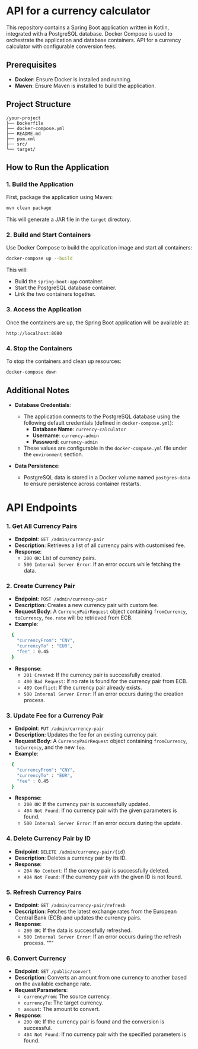 
#  API for a currency calculator

This repository contains a Spring Boot application written in Kotlin, integrated with a PostgreSQL database. Docker Compose is used to orchestrate the application and database containers.
API for a currency calculator with configurable conversion fees.

## Prerequisites

- **Docker**: Ensure Docker is installed and running.
- **Maven**: Ensure Maven is installed to build the application.

## Project Structure

```
/your-project
├── Dockerfile
├── docker-compose.yml
├── README.md
├── pom.xml
├── src/
└── target/
```

## How to Run the Application

### 1. Build the Application

First, package the application using Maven:

```bash
mvn clean package
```

This will generate a JAR file in the `target` directory.

### 2. Build and Start Containers

Use Docker Compose to build the application image and start all containers:

```bash
docker-compose up --build
```

This will:
- Build the `spring-boot-app` container.
- Start the PostgreSQL database container.
- Link the two containers together.

### 3. Access the Application

Once the containers are up, the Spring Boot application will be available at:

```
http://localhost:8080
```

### 4. Stop the Containers

To stop the containers and clean up resources:

```bash
docker-compose down
```

## Additional Notes

- **Database Credentials**:
    - The application connects to the PostgreSQL database using the following default credentials (defined in `docker-compose.yml`):
        - **Database Name**: `currency-calculator`
        - **Username**: `currency-admin`
        - **Password**: `currency-admin`
    - These values are configurable in the `docker-compose.yml` file under the `environment` section.

- **Data Persistence**:
    - PostgreSQL data is stored in a Docker volume named `postgres-data` to ensure persistence across container restarts.

    
# API Endpoints

### 1. **Get All Currency Pairs**
- **Endpoint**: `GET /admin/currency-pair`
- **Description**: Retrieves a list of all currency pairs with customised fee.
- **Response**:
    - `200 OK`: List of currency pairs.
    - `500 Internal Server Error`: If an error occurs while fetching the data.

### 2. **Create Currency Pair**
- **Endpoint**: `POST /admin/currency-pair`
- **Description**: Creates a new currency pair with custom fee.
- **Request Body**: A `CurrencyPairRequest` object containing `fromCurrency`, `toCurrency`, `fee`. `rate` will be retrieved from ECB.
- **Example**: 
```bash
  {
    "currencyFrom": "CNY",
    "currencyTo" : "EUR",
    "fee" : 0.45
  }
```   
- **Response**:
    - `201 Created`: If the currency pair is successfully created.
    - `400 Bad Request`: If no rate is found for the currency pair from ECB.
    - `409 Conflict`: If the currency pair already exists.
    - `500 Internal Server Error`: If an error occurs during the creation process.

### 3. **Update Fee for a Currency Pair**
- **Endpoint**: `PUT /admin/currency-pair`
- **Description**: Updates the fee for an existing currency pair.
- **Request Body**: A `CurrencyPairRequest` object containing `fromCurrency`, `toCurrency`, and the new `fee`.
- **Example**:
```bash
  {
    "currencyFrom": "CNY",
    "currencyTo" : "EUR",
    "fee" : 0.45
  }
```  
- **Response**:
    - `200 OK`: If the currency pair is successfully updated.
    - `404 Not Found`: If no currency pair with the given parameters is found.
    - `500 Internal Server Error`: If an error occurs during the update.

### 4. **Delete Currency Pair by ID**
- **Endpoint**: `DELETE /admin/currency-pair/{id}`
- **Description**: Deletes a currency pair by its ID.
- **Response**:
    - `204 No Content`: If the currency pair is successfully deleted.
    - `404 Not Found`: If the currency pair with the given ID is not found.

### 5. **Refresh Currency Pairs**
- **Endpoint**: `GET /admin/currency-pair/refresh`
- **Description**: Fetches the latest exchange rates from the European Central Bank (ECB) and updates the currency pairs.
- **Response**:
    - `200 OK`: If the data is successfully refreshed.
    - `500 Internal Server Error`: If an error occurs during the refresh process.
      """

### 6. **Convert Currency**
- **Endpoint**: `GET /public/convert`
- **Description**: Converts an amount from one currency to another based on the available exchange rate.
- **Request Parameters**:
    - `currencyFrom`: The source currency.
    - `currencyTo`: The target currency.
    - `amount`: The amount to convert.
- **Response**:
    - `200 OK`: If the currency pair is found and the conversion is successful.
    - `404 Not Found`: If no currency pair with the specified parameters is found.



